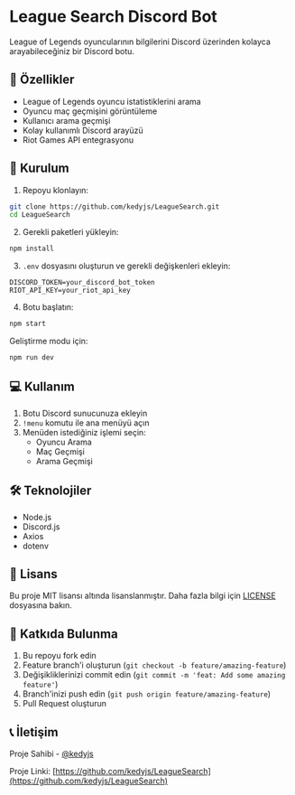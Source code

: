 # League Search Discord Bot

League of Legends oyuncularının bilgilerini Discord üzerinden kolayca arayabileceğiniz bir Discord botu.

## 🌟 Özellikler

- League of Legends oyuncu istatistiklerini arama
- Oyuncu maç geçmişini görüntüleme
- Kullanıcı arama geçmişi
- Kolay kullanımlı Discord arayüzü
- Riot Games API entegrasyonu

## 🚀 Kurulum

1. Repoyu klonlayın:
```bash
git clone https://github.com/kedyjs/LeagueSearch.git
cd LeagueSearch
```

2. Gerekli paketleri yükleyin:
```bash
npm install
```

3. `.env` dosyasını oluşturun ve gerekli değişkenleri ekleyin:
```env
DISCORD_TOKEN=your_discord_bot_token
RIOT_API_KEY=your_riot_api_key
```

4. Botu başlatın:
```bash
npm start
```

Geliştirme modu için:
```bash
npm run dev
```

## 💻 Kullanım

1. Botu Discord sunucunuza ekleyin
2. `!menu` komutu ile ana menüyü açın
3. Menüden istediğiniz işlemi seçin:
   - Oyuncu Arama
   - Maç Geçmişi
   - Arama Geçmişi

## 🛠️ Teknolojiler

- Node.js
- Discord.js
- Axios
- dotenv

## 📝 Lisans

Bu proje MIT lisansı altında lisanslanmıştır. Daha fazla bilgi için [LICENSE](LICENSE) dosyasına bakın.

## 🤝 Katkıda Bulunma

1. Bu repoyu fork edin
2. Feature branch'i oluşturun (`git checkout -b feature/amazing-feature`)
3. Değişikliklerinizi commit edin (`git commit -m 'feat: Add some amazing feature'`)
4. Branch'inizi push edin (`git push origin feature/amazing-feature`)
5. Pull Request oluşturun

## 📞 İletişim

Proje Sahibi - [@kedyjs](https://github.com/kedyjs)

Proje Linki: [https://github.com/kedyjs/LeagueSearch](https://github.com/kedyjs/LeagueSearch) 